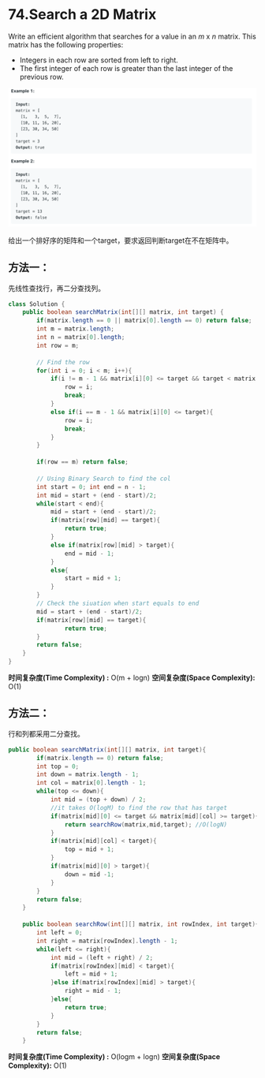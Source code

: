# 74.Search a 2D Matrix

Write an efficient algorithm that searches for a value in an _m_ x _n_ matrix. This matrix has the following properties:

* Integers in each row are sorted from left to right.
* The first integer of each row is greater than the last integer of the previous row.

![](.gitbook/assets/image%20%2837%29.png)

给出一个排好序的矩阵和一个target，要求返回判断target在不在矩阵中。

## 方法一：

先线性查找行，再二分查找列。

```java
class Solution {
    public boolean searchMatrix(int[][] matrix, int target) {
        if(matrix.length == 0 || matrix[0].length == 0) return false;
        int m = matrix.length;
        int n = matrix[0].length;
        int row = m;
        
        // Find the row
        for(int i = 0; i < m; i++){
            if(i != m - 1 && matrix[i][0] <= target && target < matrix[i+1][0]){
                row = i;
                break;
            }
            else if(i == m - 1 && matrix[i][0] <= target){
                row = i;
                break;
            }
        }
        
        if(row == m) return false;
        
        // Using Binary Search to find the col
        int start = 0; int end = n - 1; 
        int mid = start + (end - start)/2;
        while(start < end){
            mid = start + (end - start)/2;
            if(matrix[row][mid] == target){
                return true;
            }
            else if(matrix[row][mid] > target){
                end = mid - 1;
            }
            else{
                start = mid + 1;
            }
        }
        // Check the siuation when start equals to end
        mid = start + (end - start)/2;
        if(matrix[row][mid] == target){
                return true;
        }
        return false;
    }
}
```

**时间复杂度\(Time Complexity\) :** O\(m + logn\)          **空间复杂度\(Space Complexity\):** O\(1\)

## 方法二：

行和列都采用二分查找。

```java
public boolean searchMatrix(int[][] matrix, int target){
        if(matrix.length == 0) return false;
        int top = 0;
        int down = matrix.length - 1;
        int col = matrix[0].length - 1;
        while(top <= down){
            int mid = (top + down) / 2;
            //it takes O(logM) to find the row that has target
            if(matrix[mid][0] <= target && matrix[mid][col] >= target){
                return searchRow(matrix,mid,target); //O(logN)
            }
            if(matrix[mid][col] < target){
                top = mid + 1;
            }
            if(matrix[mid][0] > target){
                down = mid -1;
            }
        }
        return false;
    }
    
    public boolean searchRow(int[][] matrix, int rowIndex, int target){
        int left = 0;
        int right = matrix[rowIndex].length - 1;
        while(left <= right){
            int mid = (left + right) / 2;
            if(matrix[rowIndex][mid] < target){
                left = mid + 1;
            }else if(matrix[rowIndex][mid] > target){
                right = mid - 1;
            }else{
                return true;
            }
        }
        return false;
    }
```

**时间复杂度\(Time Complexity\) :** O\(logm + logn\)          **空间复杂度\(Space Complexity\):** O\(1\)

